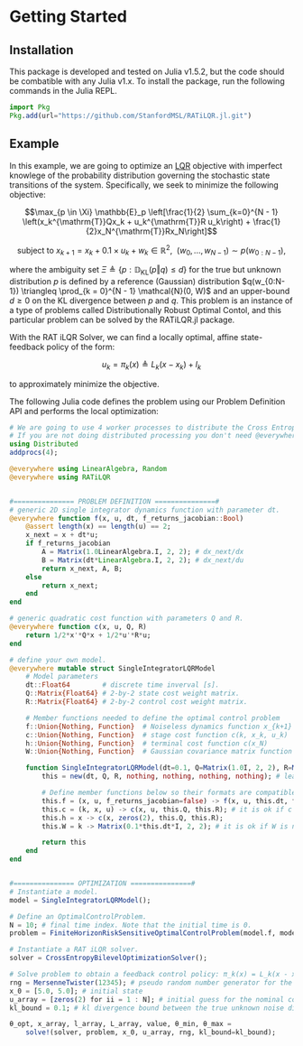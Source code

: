 Getting Started
===============

Installation
------------

This package is developed and tested on Julia v1.5.2, but the code should be combatible with any Julia v1.x. To install the package, run the following commands in the Julia REPL.

```julia
import Pkg
Pkg.add(url="https://github.com/StanfordMSL/RATiLQR.jl.git")
```
Example
-------

In this example, we are going to optimize an [LQR](https://en.wikipedia.org/wiki/Linear%E2%80%93quadratic_regulator) objective with 
imperfect knowlege of the probability distribution governing the stochastic state transitions of the system. Specifically, we seek to minimize
the following objective:

```math
\max_{p \in \Xi} \mathbb{E}_p \left[\frac{1}{2} \sum_{k=0}^{N - 1} \left(x_k^{\mathrm{T}}Qx_k + u_k^{\mathrm{T}}R u_k\right) +
\frac{1}{2}x_N^{\mathrm{T}}Rx_N\right]
```
```math
\text{subject to } x_{k+1} = x_k + 0.1 \times u_k + w_k \in \mathbb{R}^2, ~~ (w_0,...,w_{N-1}) \sim p(w_{0:N-1}),
```
where the ambiguity set $\Xi \triangleq \{p: \mathbb{D}_\mathrm{KL}(p \Vert q) \leq d\}$ for the true but unknown distribution $p$
is defined by a reference (Gaussian) distribution $q(w_{0:N-1}) \triangleq \prod_{k = 0}^{N - 1} \mathcal{N}(0, W)$ and an upper-bound
$d \geq 0$ on the KL divergence between $p$ and $q$. This problem is an instance of a type of problems called Distributionally 
Robust Optimal Contol, and this particular problem can be solved by the RATiLQR.jl package.

With the RAT iLQR Solver, we can find a locally optimal, affine state-feedback 
policy of the form:
```math
u_k = \pi_k(x) \triangleq L_k(x - x_k) + l_k 
```
to approximately minimize the objective.

The following Julia code defines the problem using our Problem Definition API and performs the local optimization:
```julia
# We are going to use 4 worker processes to distribute the Cross Entropy sampling.
# If you are not doing distributed processing you don't need @everywhere macro.
using Distributed
addprocs(4);

@everywhere using LinearAlgebra, Random
@everywhere using RATiLQR


#=============== PROBLEM DEFINITION ===============#
# generic 2D single integrator dynamics function with parameter dt.
@everywhere function f(x, u, dt, f_returns_jacobian::Bool)
    @assert length(x) == length(u) == 2;
    x_next = x + dt*u;
    if f_returns_jacobian
        A = Matrix(1.0LinearAlgebra.I, 2, 2); # dx_next/dx
        B = Matrix(dt*LinearAlgebra.I, 2, 2); # dx_next/du
        return x_next, A, B;
    else
        return x_next;
    end
end

# generic quadratic cost function with parameters Q and R.
@everywhere function c(x, u, Q, R)
    return 1/2*x'*Q*x + 1/2*u'*R*u;
end

# define your own model.
@everywhere mutable struct SingleIntegratorLQRModel
    # Model parameters
    dt::Float64        # discrete time inverval [s].
    Q::Matrix{Float64} # 2-by-2 state cost weight matrix.
    R::Matrix{Float64} # 2-by-2 control cost weight matrix.

    # Member functions needed to define the optimal control problem
    f::Union{Nothing, Function}  # Noiseless dynamics function x_{k+1} = f(x_k, u_k)
    c::Union{Nothing, Function}  # stage cost function c(k, x_k, u_k)
    h::Union{Nothing, Function}  # terminal cost function c(x_N)
    W::Union{Nothing, Function}  # Gaussian covariance matrix function W(k)

    function SingleIntegratorLQRModel(dt=0.1, Q=Matrix(1.0I, 2, 2), R=Matrix(0.01I, 2, 2))
        this = new(dt, Q, R, nothing, nothing, nothing, nothing); # leave member functions nothing.

        # Define member functions below so their formats are compatible with the OptimalControlProblem type.
        this.f = (x, u, f_returns_jacobian=false) -> f(x, u, this.dt, f_returns_jacobian);
        this.c = (k, x, u) -> c(x, u, this.Q, this.R); # it is ok if c is not dependent on time k.
        this.h = x -> c(x, zeros(2), this.Q, this.R);
        this.W = k -> Matrix(0.1*this.dt*I, 2, 2); # it is ok if W is not dependent on time k.

        return this
    end
end


#=============== OPTIMIZATION ===============#
# Instantiate a model.
model = SingleIntegratorLQRModel();

# Define an OptimalControlProblem.
N = 10; # final time index. Note that the initial time is 0.
problem = FiniteHorizonRiskSensitiveOptimalControlProblem(model.f, model.c, model.h, model.W, N)

# Instantiate a RAT iLQR solver.
solver = CrossEntropyBilevelOptimizationSolver();

# Solve problem to obtain a feedback control policy: π_k(x) = L_k(x - x_k) + l_k.
rng = MersenneTwister(12345); # pseudo random number generator for the Cross Entropy method
x_0 = [5.0, 5.0]; # initial state
u_array = [zeros(2) for ii = 1 : N]; # initial guess for the nominal control schedule
kl_bound = 0.1; # kl divergence bound between the true unknown noise distribution and the Gaussian model.

θ_opt, x_array, l_array, L_array, value, θ_min, θ_max =
    solve!(solver, problem, x_0, u_array, rng, kl_bound=kl_bound);
```

